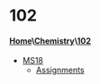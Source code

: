 # 102
#### [Home](..\..)\\[Chemistry](..)\\[102]()
- [MS18](MS18)
    - [Assignments](MS18\Assignments)
